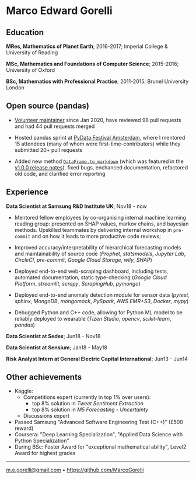 Marco Edward Gorelli
============

Education
---------

**MRes, Mathematics of Planet Earth**; 2016-2017; Imperial College & University of Reading

**MSc, Mathematics and Foundations of Computer Science**; 2015-2016; University of Oxford

**BSc, Mathematics with Professional Practice**; 2011-2015; Brunel University London

Open source (pandas)
--------------------

* [Volunteer maintainer](https://github.com/orgs/pandas-dev/people) since Jan 2020, have reviewed 98 pull requests and had 44 pull requests merged

* Hosted pandas sprint at [PyData Festival Amsterdam](https://amsterdam.pydata.org/), where I mentored 15 attendees (many of whom were first-time-contributors) while they submitted 20+ pull requests

* Added new method [`DataFrame.to_markdown`](https://github.com/pandas-dev/pandas/pull/30350) (which was featured in the [v1.0.0 release notes](https://pandas.pydata.org/docs/whatsnew/v1.0.0.html)), fixed bugs, enchanced documentation, refactored old code, and clarified error reporting

Experience
----------

**Data Scientist at Samsung R&D Institute UK**; Nov18 - now

* Mentored fellow employees by co-organising internal machine learning reading group: presented on SHAP values, markov chains, and bayesian methods. Upskilled teammates by delivering internal workshop in `pre-commit` and on how it leads to more productive code reviews;

* Improved accuracy/interpretability of hierarchical forecasting models and maintainability of source code (_Prophet_, _statsmodels_, _Jupyter Lab_, _CircleCI_, _pre-commit_, _Google Cloud Storage_, _wily_, _SHAP_)

* Deployed end-to-end web-scraping dashboard, including tests, automated documentation, static type-checking (_Google Cloud Platform_, _streamlit_, _scrapy_, _ScrapingHub_, _pymongo_)

* Deployed end-to-end anomaly detection module for sensor data (_pytest_, _sphinx_, _MongoDB_, _mongomock_, _PySpark_, _AWS EMR+S3_, _Docker_, _mypy_)

* Debugged Python and C++ code, allowing for Python ML model to be reliably deployed to wearable (_Tizen Studio_, _opencv_, _scikit-learn_, _pandas_)

**Data Scientist at Sedex**; Jun18 - Nov18

**Data Scientist at Sensium**; Jan18 - May18

**Risk Analyst Intern at General Electric Capital International**; Jun13 - Jun14

Other achievements
------------------
* Kaggle:
  - Competitions expert (currently in top 1% over users):
    - top 8% solution in _Tweet Sentiment Extraction_
    - top 8% solution in _M5 Forecasting - Uncertainty_
  - Discussions expert
* Passed Samsung "Advanced Software Engineering Test (C++)" (£500 reward)
* Coursera: "Deep Learning Specialization", "Applied Data Science with Python Specialization"
* During BSc: Foster Award for "exceptional mathematical ability", Level2 Award for highest grades

----------------------------------------------
<m.e.gorelli@gmail.com> • <https://github.com/MarcoGorelli>
